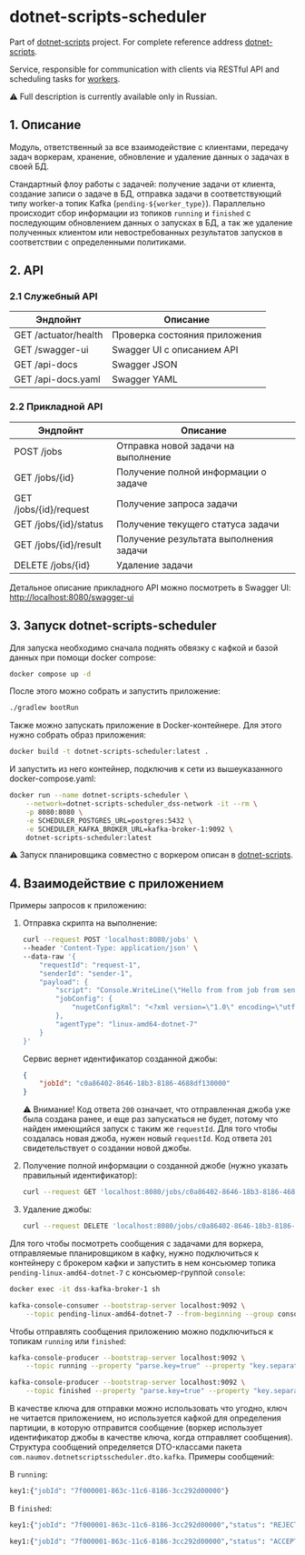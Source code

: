 # dotnet-scripts-scheduler

Part of [dotnet-scripts](https://github.com/semyonnaumov/dotnet-scripts) project. For complete reference
address [dotnet-scripts](https://github.com/semyonnaumov/dotnet-scripts).

Service, responsible for communication with clients via RESTful API and scheduling tasks for
[workers](https://github.com/semyonnaumov/dotnet-scripts-worker).

⚠️ Full description is currently available only in Russian.

## 1. Описание

Модуль, ответственный за все взаимодействие с клиентами, передачу задач воркерам, хранение, обновление и удаление данных
о задачах в своей БД.

Стандартный флоу работы с задачей: получение задачи от клиента, создание записи о задаче в БД, отправка задачи в
соответствующий типу worker-а топик Kafka (`pending-${worker_type}`). Параллельно происходит сбор информации из
топиков `running` и `finished` с последующим обновлением данных о запусках в БД, а так же удаление полученных клиентом
или невостребованных результатов запусков в соответствии с определенными политиками.

## 2. API

### 2.1 Служебный API

| Эндпойнт             | Описание                      |
|----------------------|-------------------------------|
| GET /actuator/health | Проверка состояния приложения |
| GET /swagger-ui      | Swagger UI с описанием API    |
| GET /api-docs        | Swagger JSON                  |
| GET /api-docs.yaml   | Swagger YAML                  |

### 2.2 Прикладной API

| Эндпойнт               | Описание                               |
|------------------------|----------------------------------------|
| POST /jobs             | Отправка новой задачи на выполнение    |
| GET /jobs/{id}         | Получение полной информации о задаче   |
| GET /jobs/{id}/request | Получение запроса задачи               |
| GET /jobs/{id}/status  | Получение текущего статуса задачи      |
| GET /jobs/{id}/result  | Получение результата выполнения задачи |
| DELETE /jobs/{id}      | Удаление задачи                        |

Детальное описание прикладного API можно посмотреть в Swagger UI:
[http://localhost:8080/swagger-ui](http://localhost:8080/swagger-ui)

## 3. Запуск dotnet-scripts-scheduler

Для запуска необходимо сначала поднять обвязку с кафкой и базой данных при помощи docker compose:

```bash
docker compose up -d
```

После этого можно собрать и запустить приложение:

```bash
./gradlew bootRun
```

Также можно запускать приложение в Docker-контейнере. Для этого нужно собрать образ приложения:

```bash
docker build -t dotnet-scripts-scheduler:latest .
```

И запустить из него контейнер, подключив к сети из вышеуказанного docker-compose.yaml:

```bash
docker run --name dotnet-scripts-scheduler \
    --network=dotnet-scripts-scheduler_dss-network -it --rm \
    -p 8080:8080 \
    -e SCHEDULER_POSTGRES_URL=postgres:5432 \
    -e SCHEDULER_KAFKA_BROKER_URL=kafka-broker-1:9092 \
    dotnet-scripts-scheduler:latest
```

⚠️ Запуск планировщика совместно с воркером описан в [dotnet-scripts](https://github.com/semyonnaumov/dotnet-scripts). 

## 4. Взаимодействие с приложением

Примеры запросов к приложению:

1. Отправка скрипта на выполнение:

    ```bash
    curl --request POST 'localhost:8080/jobs' \
    --header 'Content-Type: application/json' \
    --data-raw '{
        "requestId": "request-1",
        "senderId": "sender-1",
        "payload": {
            "script": "Console.WriteLine(\"Hello from from job from sender-1\");",
            "jobConfig": {
                "nugetConfigXml": "<?xml version=\"1.0\" encoding=\"utf-8\"?><configuration><packageSources><add key=\"NuGet official package source\" value=\"https://nuget.org/api/v2/\" /></packageSources><activePackageSource><add key=\"All\" value=\"(Aggregate source)\" /></activePackageSource></configuration>"
            },
            "agentType": "linux-amd64-dotnet-7"
        }
    }'
    ```

   Сервис вернет идентификатор созданной джобы:

    ```json
    {
        "jobId": "c0a86402-8646-18b3-8186-4688df130000"
    }
    ```

   ⚠️ Внимание! Код ответа `200` означает, что отправленная джоба уже была создана ранее, и еще раз запускаться не
   будет, потому что найден имеющийся запуск с таким же `requestId`. Для того чтобы создалась новая джоба, нужен
   новый `requestId`. Код ответа `201` свидетельствует о создании новой джобы.


2. Получение полной информации о созданной джобе (нужно указать правильный идентификатор):

    ```bash
    curl --request GET 'localhost:8080/jobs/c0a86402-8646-18b3-8186-4688df130000'
    ```

3. Удаление джобы:

    ```bash
    curl --request DELETE 'localhost:8080/jobs/c0a86402-8646-18b3-8186-4688df130000'
    ```

Для того чтобы посмотреть сообщения с задачами для воркера, отправляемые планировщиком в кафку, нужно подключиться к
контейнеру с брокером кафки и запустить в нем консьюмер топика `pending-linux-amd64-dotnet-7` с
консьюмер-группой `console`:

```bash
docker exec -it dss-kafka-broker-1 sh
```

```bash
kafka-console-consumer --bootstrap-server localhost:9092 \
    --topic pending-linux-amd64-dotnet-7 --from-beginning --group console
```

Чтобы отправлять сообщения приложению можно подключиться к топикам `running` или `finished`:

```bash
kafka-console-producer --bootstrap-server localhost:9092 \
    --topic running --property "parse.key=true" --property "key.separator=:"
```

```bash
kafka-console-producer --bootstrap-server localhost:9092 \
    --topic finished --property "parse.key=true" --property "key.separator=:"
```

В качестве ключа для отправки можно использовать что угодно, ключ не читается приложением, но используется кафкой для
определения партиции, в которую отправится сообщение (воркер использует
идентификатор джобы в качестве ключа, когда отправляет сообщения). Структура сообщений определяется DTO-классами
пакета `com.naumov.dotnetscriptsscheduler.dto.kafka`. Примеры сообщений:

В `running`:

```bash
key1:{"jobId": "7f000001-863c-11c6-8186-3cc292d00000"}
```

В `finished`:

```bash
key1:{"jobId": "7f000001-863c-11c6-8186-3cc292d00000","status": "REJECTED"}
```

```bash
key1:{"jobId": "7f000001-863c-11c6-8186-3cc292d00000","status": "ACCEPTED", "scriptResults": {"finishedWith": "TIME_LIMIT_EXCEEDED", "stdout": "some stdout", "stderr": "some stderr"}}
```

